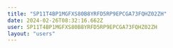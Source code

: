 ```yaml
---
title: "SP11T4BP1MGFXS80B8YRFD5RP9EPCGA73FQHZ02ZH"
date: 2024-02-26T08:32:16.662Z
user: SP11T4BP1MGFXS80B8YRFD5RP9EPCGA73FQHZ02ZH
layout: "users"
---
```

    